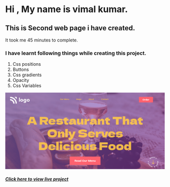 # Hi , My name is vimal kumar.


## This is Second web page i have created.
It took me 45 minutes to complete. 
### I have learnt following things while creating this project.
1. Css positions
2. Buttons
3. Css gradients
4. Opacity
5. Css Variables

[![main page clickable image](./screenshots/main-page.png)](https://deliciousrestaursant.netlify.app/)


  ##### [Click here to view live project](https://deliciousrestaursant.netlify.app/ "click here to view page")